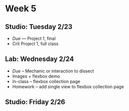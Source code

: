 # Week 5

## Studio: Tuesday 2/23

* _Due_ — Project 1, final
* Crit Project 1, full class

## Lab: Wednesday 2/24
* _Due_ – Mechanic or interaction to dissect  
* Images + flexbox demo  
* In-class – flexbox collection page  
* Homework – add single view to flexbox collection page

## Studio: Friday 2/26

